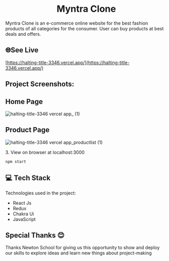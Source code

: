 <h1 align="center" id="title">Myntra Clone</h1>



<p id="description">Myntra Clone is an e-commerce online website for the best fashion products of all categories for the consumer. User can buy products at best deals and offers.</p>

<h2>🌐See Live</h2>

[https://halting-title-3346.vercel.app/](https://halting-title-3346.vercel.app/)

<h2>Project Screenshots:</h2>

## Home Page
  
![halting-title-3346 vercel app_ (1)](https://user-images.githubusercontent.com/110033104/214221619-2f1f8726-78a6-4de3-9e11-58aba50b8b4d.png)

## Product Page

![halting-title-3346 vercel app_productlist (1)](https://user-images.githubusercontent.com/110033104/214222238-3ba7bdf8-feba-42a1-946e-bbec868730cf.png)


<p>3. View on browser at localhost:3000</p>

```
npm start
```

  
  
<h2>💻 Tech Stack</h2>

Technologies used in the project:

*   React Js
*   Redux
*   Chakra Ui
*   JavaScript

<h2>Special Thanks 😊</h2>

<p>Thanks Newton School for giving us this opportunity to show and deploy our skills to explore ideas and learn new things about project-making </p>
